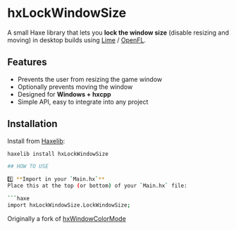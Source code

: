 # hxLockWindowSize

A small Haxe library that lets you **lock the window size** (disable resizing and moving) in desktop builds using [Lime](https://github.com/openfl/lime) / [OpenFL](https://github.com/openfl/openfl).

##  Features
- Prevents the user from resizing the game window
- Optionally prevents moving the window
- Designed for **Windows + hxcpp**
- Simple API, easy to integrate into any project

## Installation
Install from [Haxelib](https://lib.haxe.org/p/hxLockWindowSize):

```bash
haxelib install hxLockWindowSize

## HOW TO USE

1️⃣ **Import in your `Main.hx`**  
Place this at the top (or bottom) of your `Main.hx` file:

```haxe
import hxLockWindowSize.LockWindowSize;

```
Originally a fork of [hxWindowColorMode](https://github.com/TBar09/hxWindowColorMode-main)


